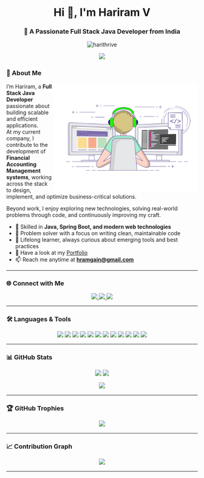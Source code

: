 <!-- Banner -->
<h1 align="center">Hi 👋, I'm Hariram V</h1>
<h3 align="center">🚀 A Passionate Full Stack Java Developer from India</h3>
<!-- Profile Views -->
<p align="center">
  <img src="https://komarev.com/ghpvc/?username=harithrive&label=Profile%20Views&color=1E90FF&style=flat" alt="harithrive" />
</p>
<!-- Typing Animation -->
<p align="center">
  <img src="https://readme-typing-svg.herokuapp.com?size=22&duration=4000&color=1E90FF&background=FFFFFF00&center=true&vCenter=true&width=500&lines=Full+Stack+Java+Developer;Spring+Boot;Problem+Solver+%7C+Tech+Enthusiast;Open+Source+%7C+Continuous+Learner">
</p>

### 🌟 About Me  

<img align="right" alt="coding" width="380" src="code.gif">

I’m Hariram, a **Full Stack Java Developer** passionate about building scalable and efficient applications.  
At my current company, I contribute to the development of **Financial Accounting Management systems**, working across the stack to design, implement, and optimize business-critical solutions.  

Beyond work, I enjoy exploring new technologies, solving real-world problems through code, and continuously improving my craft.  

- 🚀 Skilled in **Java, Spring Boot, and modern web technologies**  
- 🧩 Problem solver with a focus on writing clean, maintainable code  
- 🌱 Lifelong learner, always curious about emerging tools and best practices  
- 📂 Have a look at my [Portfolio](https://www.google.com)  
- 📫 Reach me anytime at **hramgain@gmail.com**  



---

### 🌐 Connect with Me  
<p align="center">
  <a href="https://linkedin.com/in/harithrive" target="_blank">
    <img src="https://img.shields.io/badge/LinkedIn-%230077B5.svg?&style=for-the-badge&logo=linkedin&logoColor=white" />
  </a>
  <a href="https://leetcode.com/hariram_new/" target="_blank">
    <img src="https://img.shields.io/badge/LeetCode-FFA116.svg?&style=for-the-badge&logo=leetcode&logoColor=black" />
  </a>
  <a href="mailto:hramgain@gmail.com" target="_blank">
    <img src="https://img.shields.io/badge/Gmail-D14836.svg?&style=for-the-badge&logo=gmail&logoColor=white" />
  </a>
</p>

---

### 🛠️ Languages & Tools  
<p align="center">
  <img src="https://img.shields.io/badge/Java-ED8B00?style=for-the-badge&logo=java&logoColor=white" />
  <img src="https://img.shields.io/badge/Spring-6DB33F?style=for-the-badge&logo=spring&logoColor=white" />
  <img src="https://img.shields.io/badge/MySQL-4479A1?style=for-the-badge&logo=mysql&logoColor=white" />
  <img src="https://img.shields.io/badge/MariaDB-003545?style=for-the-badge&logo=mariadb&logoColor=white" />
  <img src="https://img.shields.io/badge/JavaScript-F7DF1E?style=for-the-badge&logo=javascript&logoColor=black" />
  <img src="https://img.shields.io/badge/TypeScript-3178C6?style=for-the-badge&logo=typescript&logoColor=white" />
  <img src="https://img.shields.io/badge/HTML5-E34F26?style=for-the-badge&logo=html5&logoColor=white" />
  <img src="https://img.shields.io/badge/CSS3-1572B6?style=for-the-badge&logo=css3&logoColor=white" />
  <img src="https://img.shields.io/badge/Bootstrap-563D7C?style=for-the-badge&logo=bootstrap&logoColor=white" />
  <img src="https://img.shields.io/badge/Sass-CC6699?style=for-the-badge&logo=sass&logoColor=white" />
  <img src="https://img.shields.io/badge/Git-F05032?style=for-the-badge&logo=git&logoColor=white" />
  <img src="https://img.shields.io/badge/Postman-FF6C37?style=for-the-badge&logo=postman&logoColor=white" />
</p>

---

### 📊 GitHub Stats  
<p align="center">
  <img src="https://github-readme-stats.vercel.app/api?username=harithrive&show_icons=true&theme=tokyonight" height="160px"/>
  <img src="https://github-readme-stats.vercel.app/api/top-langs/?username=harithrive&layout=compact&theme=tokyonight" height="160px"/>
</p>

<p align="center">
  <img src="https://github-readme-streak-stats.herokuapp.com/?user=harithrive&theme=tokyonight" height="160px"/>
</p>

---

### 🏆 GitHub Trophies  
<p align="center">
  <img src="https://github-profile-trophy.vercel.app/?username=harithrive&theme=tokyonight&no-frame=true&row=1&column=6" />
</p>

---

### 📈 Contribution Graph  
<p align="center">
  <img src="https://github-readme-activity-graph.vercel.app/graph?username=harithrive&theme=tokyo-night" />
</p>

---

